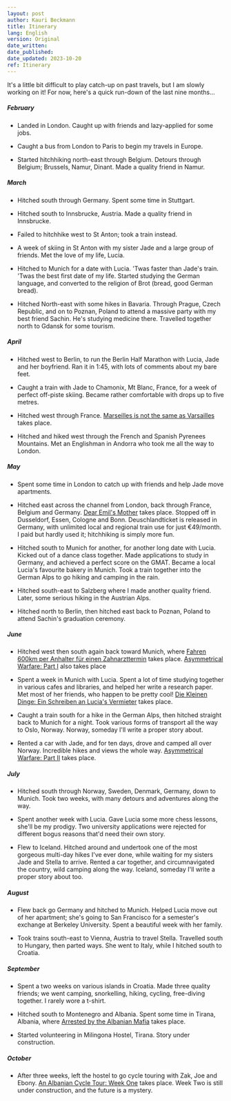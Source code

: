```yaml
---
layout: post
author: Kauri Beckmann
title: Itinerary
lang: English
version: Original
date_written: 
date_published: 
date_updated: 2023-10-20
ref: Itinerary
---
```


It's a little bit difficult to play catch-up on past travels, but I am slowly working on it!
For now, here's a quick run-down of the last nine months...

##### February
* Landed in London. Caught up with friends and lazy-applied for some jobs.

* Caught a bus from London to Paris to begin my travels in Europe.

* Started hitchhiking north-east through Belgium. Detours through Belgium; Brussels, Namur, Dinant. Made a quality friend in Namur.

##### March
* Hitched south through Germany. Spent some time in Stuttgart.

* Hitched south to Innsbrucke, Austria. Made a quality friend in Innsbrucke.

* Failed to hitchhike west to St Anton; took a train instead.

* A week of skiing in St Anton with my sister Jade and a large group of friends. Met the love of my life, Lucia.

* Hitched to Munich for a date with Lucia. 'Twas faster than Jade's train. 'Twas the best first date of my life. Started studying the German language, and converted to the religion of Brot (bread, good German bread).

* Hitched North-east with some hikes in Bavaria. Through Prague, Czech Republic, and on to Poznan, Poland to attend a massive party with my best friend Sachin. He's studying medicine there. Travelled together north to Gdansk for some tourism.

##### April
* Hitched west to Berlin, to run the Berlin Half Marathon with Lucia, Jade and her boyfriend. Ran it in 1:45, with lots of comments about my bare feet.

* Caught a train with Jade to Chamonix, Mt Blanc, France, for a week of perfect off-piste skiing. Became rather comfortable with drops up to five metres.

* Hitched west through France. [Marseilles is not the same as Varsailles](/Marseilles-is-not-the-same-as-Versailles.html) takes place.

* Hitched and hiked west through the French and Spanish Pyrenees Mountains. Met an Englishman in Andorra who took me all the way to London.

##### May
* Spent some time in London to catch up with friends and help Jade move apartments.

* Hitched east across the channel from London, back through France, Belgium and Germany. [Dear Emil's Mother](/Dear-Emil's-Mother.html) takes place. Stopped off in Dusseldorf, Essen, Cologne and Bonn. Deuschlandticket is released in Germany, with unlimited local and regional train use for just €49/month. I paid but hardly used it; hitchhiking is simply more fun.

* Hitched south to Munich for another, for another long date with Lucia. Kicked out of a dance class together. Made applications to study in Germany, and achieved a perfect score on the GMAT. Became a local Lucia's favourite bakery in Munich. Took a train together into the German Alps to go hiking and camping in the rain.

* Hitched south-east to Salzberg where I made another quality friend. Later, some serious hiking in the Austrian Alps.

* Hitched north to Berlin, then hitched east back to Poznan, Poland to attend Sachin's graduation ceremony.

##### June
* Hitched west then south again back toward Munich, where [Fahren 600km per Anhalter für einen Zahnarzttermin](/Fahren-600km-mit-Anhalter-für-einen-Zahnarzttermin.html) takes place. [Asymmetrical Warfare: Part I](/Asymmetrical-warfare.html) also takes place

* Spent a week in Munich with Lucia. Spent a lot of time studying together in various cafes and libraries, and helped her write a research paper. Met most of her friends, who happen to be pretty cool! [Die Kleinen Dinge: Ein Schreiben an Lucia's Vermieter](/Ein-Schreiben-an-Lucia's-Vermieter.html) takes place.

* Caught a train south for a hike in the German Alps, then hitched straight back to Munich for a night. Took various forms of transport all the way to Oslo, Norway. Norway, someday I'll write a proper story about.

* Rented a car with Jade, and for ten days, drove and camped all over Norway. Incredible hikes and views the whole way. [Asymmetrical Warfare: Part II](/Asymmetrical-warfare.html) takes place.

##### July
* Hitched south through Norway, Sweden, Denmark, Germany, down to Munich. Took two weeks, with many detours and adventures along the way.

* Spent another week with Lucia. Gave Lucia some more chess lessons, she'll be my prodigy. Two university applications were rejected for different bogus reasons that'd need their own story.

* Flew to Iceland. Hitched around and undertook one of the most gorgeous multi-day hikes I've ever done, while waiting for my sisters Jade and Stella to arrive. Rented a car together, and circumnavigated the country, wild camping along the way. Iceland, someday I'll write a proper story about too.

##### August
* Flew back go Germany and hitched to Munich. Helped Lucia move out of her apartment; she's going to San Francisco for a semester's exchange at Berkeley University. Spent a beautiful week with her family.

* Took trains south-east to Vienna, Austria to travel Stella. Travelled south to Hungary, then parted ways. She went to Italy, while I hitched south to Croatia.

##### September
* Spent a two weeks on various islands in Croatia. Made three quality friends; we went camping, snorkelling, hiking, cycling, free-diving together. I rarely wore a t-shirt.

* Hitched south to Montenegro and Albania. Spent some time in Tirana, Albania, where [Arrested by the Albanian Mafia](/Arrested-by-the-Albanian-Mafia.html) takes place.

* Started volunteering in Milingona Hostel, Tirana. Story under construction. 

##### October
* After three weeks, left the hostel to go cycle touring with Zak, Joe and Ebony. [An Albanian Cycle Tour: Week One](/An-Albanian-Cycle-Tour-Week-One.html) takes place. Week Two is still under construction, and the future is a mystery.
